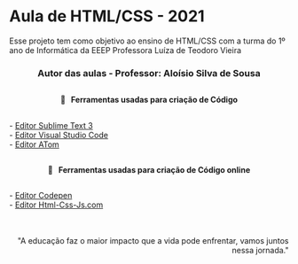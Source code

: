 <h1>Aula de HTML/CSS - 2021</h3>

Esse projeto tem como objetivo ao ensino de HTML/CSS com a turma do 1º ano de Informática da EEEP Professora Luíza de Teodoro Vieira
<h3 align="center">Autor das aulas - Professor: Aloísio Silva de Sousa</h3>

##
<h4 align="center">🔧 &nbsp;&nbsp;Ferramentas usadas para criação de Código</h4>

##
<div>
 - <a href="https://www.sublimetext.com/3">Editor Sublime Text 3</a> <br>
 - <a href="https://code.visualstudio.com/download">Editor Visual Studio Code</a> <br>
 - <a href="https://atom.br.uptodown.com/windows">Editor ATom</a>
</div>

##
<h4 align="center">🔧 &nbsp;&nbsp;Ferramentas usadas para criação de Código online</h4>

##
<div>
  - <a href="https://codepen.io/">Editor Codepen</a> <br>
  - <a href="https://html-css-js.com/">Editor Html-Css-Js.com</a> <br>
</div>
 <br>
 <br>
<p align="right">"A educação faz o maior impacto que a vida pode enfrentar, vamos juntos nessa jornada."</p>

